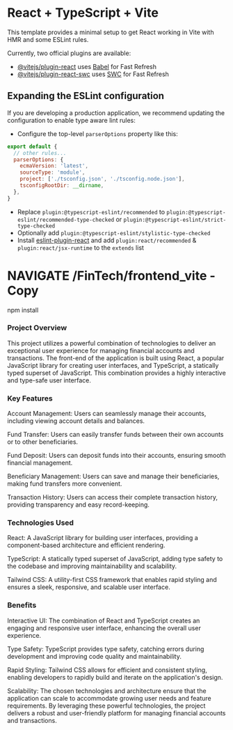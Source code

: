 # React + TypeScript + Vite

This template provides a minimal setup to get React working in Vite with HMR and some ESLint rules.

Currently, two official plugins are available:

- [@vitejs/plugin-react](https://github.com/vitejs/vite-plugin-react/blob/main/packages/plugin-react/README.md) uses [Babel](https://babeljs.io/) for Fast Refresh
- [@vitejs/plugin-react-swc](https://github.com/vitejs/vite-plugin-react-swc) uses [SWC](https://swc.rs/) for Fast Refresh

## Expanding the ESLint configuration

If you are developing a production application, we recommend updating the configuration to enable type aware lint rules:

- Configure the top-level `parserOptions` property like this:

```js
export default {
  // other rules...
  parserOptions: {
    ecmaVersion: 'latest',
    sourceType: 'module',
    project: ['./tsconfig.json', './tsconfig.node.json'],
    tsconfigRootDir: __dirname,
  },
}
```

- Replace `plugin:@typescript-eslint/recommended` to `plugin:@typescript-eslint/recommended-type-checked` or `plugin:@typescript-eslint/strict-type-checked`
- Optionally add `plugin:@typescript-eslint/stylistic-type-checked`
- Install [eslint-plugin-react](https://github.com/jsx-eslint/eslint-plugin-react) and add `plugin:react/recommended` & `plugin:react/jsx-runtime` to the `extends` list

# NAVIGATE /FinTech/frontend_vite - Copy
npm install

### Project Overview
This project utilizes a powerful combination of technologies to deliver an exceptional user experience for managing financial accounts and transactions. The front-end of the application is built using React, a popular JavaScript library for creating user interfaces, and TypeScript, a statically typed superset of JavaScript. This combination provides a highly interactive and type-safe user interface.

### Key Features
Account Management: Users can seamlessly manage their accounts, including viewing account details and balances.

Fund Transfer: Users can easily transfer funds between their own accounts or to other beneficiaries.

Fund Deposit: Users can deposit funds into their accounts, ensuring smooth financial management.

Beneficiary Management: Users can save and manage their beneficiaries, making fund transfers more convenient.

Transaction History: Users can access their complete transaction history, providing transparency and easy record-keeping.

### Technologies Used
React: A JavaScript library for building user interfaces, providing a component-based architecture and efficient rendering.

TypeScript: A statically typed superset of JavaScript, adding type safety to the codebase and improving maintainability and scalability.

Tailwind CSS: A utility-first CSS framework that enables rapid styling and ensures a sleek, responsive, and scalable user interface.

### Benefits
Interactive UI: The combination of React and TypeScript creates an engaging and responsive user interface, enhancing the overall user experience.

Type Safety: TypeScript provides type safety, catching errors during development and improving code quality and maintainability.

Rapid Styling: Tailwind CSS allows for efficient and consistent styling, enabling developers to rapidly build and iterate on the application's design.

Scalability: The chosen technologies and architecture ensure that the application can scale to accommodate growing user needs and feature requirements.
By leveraging these powerful technologies, the project delivers a robust and user-friendly platform for managing financial accounts and transactions.
